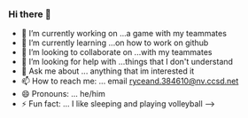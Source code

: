 ### Hi there 👋

- 🔭 I’m currently working on ...a game with my teammates
- 🌱 I’m currently learning ...on how to work on github
- 👯 I’m looking to collaborate on ...with my teammates
- 🤔 I’m looking for help with ...things that I don't understand
- 💬 Ask me about ... anything that im interested it 
- 📫 How to reach me: ... email ryceand.384610@nv.ccsd.net
- 😄 Pronouns: ... he/him
- ⚡ Fun fact: ... I like sleeping and playing volleyball
-->
